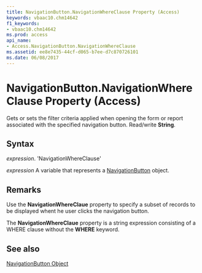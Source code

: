 ```yaml
---
title: NavigationButton.NavigationWhereClause Property (Access)
keywords: vbaac10.chm14642
f1_keywords:
- vbaac10.chm14642
ms.prod: access
api_name:
- Access.NavigationButton.NavigationWhereClause
ms.assetid: ee8e7435-44cf-d065-b7ee-d7c870726101
ms.date: 06/08/2017
---
```



# NavigationButton.NavigationWhereClause Property (Access)

Gets or sets the filter criteria applied when opening the form or report associated with the specified navigation button. Read/write  **String**.


## Syntax

 _expression_. 'NavigationWhereClause'

 _expression_ A variable that represents a [NavigationButton](./Access.NavigationButton.md) object.


## Remarks

Use the  **NavigationWhereClaue** property to specify a subset of records to be displayed whent he user clicks the navigation button.

The  **NavigationWhereClaue** property is a string expression consisting of a WHERE clause without the **WHERE** keyword.


## See also


[NavigationButton Object](Access.NavigationButton.md)

